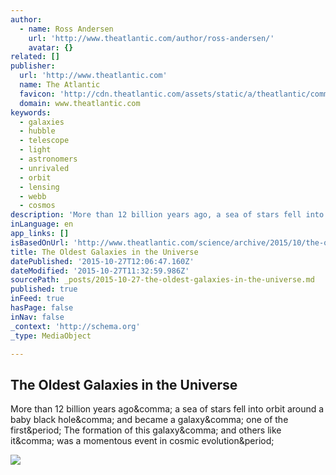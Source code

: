 ```yaml
---
author:
  - name: Ross Andersen
    url: 'http://www.theatlantic.com/author/ross-andersen/'
    avatar: {}
related: []
publisher:
  url: 'http://www.theatlantic.com'
  name: The Atlantic
  favicon: 'http://cdn.theatlantic.com/assets/static/a/theatlantic/common/img/favicon.ico'
  domain: www.theatlantic.com
keywords:
  - galaxies
  - hubble
  - telescope
  - light
  - astronomers
  - unrivaled
  - orbit
  - lensing
  - webb
  - cosmos
description: 'More than 12 billion years ago, a sea of stars fell into orbit around a baby black hole, and became a galaxy, one of the first. The formation of this galaxy, and others like it, was a momentous event in cosmic evolution.'
inLanguage: en
app_links: []
isBasedOnUrl: 'http://www.theatlantic.com/science/archive/2015/10/the-oldest-galaxies-ever-glimpsed/412300/?single_page=true'
title: The Oldest Galaxies in the Universe
datePublished: '2015-10-27T12:06:47.160Z'
dateModified: '2015-10-27T11:32:59.986Z'
sourcePath: _posts/2015-10-27-the-oldest-galaxies-in-the-universe.md
published: true
inFeed: true
hasPage: false
inNav: false
_context: 'http://schema.org'
_type: MediaObject

---
```

<article style=""><h1>The Oldest Galaxies in the Universe</h1><p>More than 12 billion years ago&amp;comma; a sea of stars fell into orbit around a baby black hole&amp;comma; and became a galaxy&amp;comma; one of the first&amp;period; The formation of this galaxy&amp;comma; and others like it&amp;comma; was a momentous event in cosmic evolution&amp;period;</p><img src="http://cdn.theatlantic.com/assets/media/img/mt/2015/10/hubble_big_bang/facebook.jpg?1445721390" /></article>